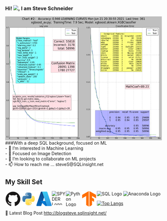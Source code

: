 ### Hi! <img src="https://raw.githubusercontent.com/MartinHeinz/MartinHeinz/master/wave.gif" width="30px">, I am Steve Schneider
<img align="right" src="https://github.com/steveSchneider2/DeepLearning/blob/main/Figure2%20accuracyLearningCurves.png" alt="Coder GIF" height="400">
<hr/>
###With a deep SQL background, focused on ML<br />
- 👀 I’m interested in Machine Learning<br />
- 🌱 Focused on Image Detection<br />
- 💞️ I’m looking to collaborate on ML projects<br />
- 📫 How to reach me ...  steveS@SQLinsight.net<br />

## My Skill Set  
<img align="left" src="https://github.com/devicons/devicon/blob/master/icons/github/github-original.svg" alt="GitHub" width="50" height="50" />
<img align="left" src="https://github.com/devicons/devicon/blob/master/icons/python/python-original.svg" alt="Python Logo" width="50" height="50" />
<img align="left" src="https://github.com/devicons/devicon/blob/master/icons/azure/azure-original.svg" alt="Azure Logo" width="50" height="50" />
<img src="https://issues.streamsets.com/secure/attachment/14575/sql-server.png" alt="SQL Logo" width="50" height="50" />

<img align="left" src="https://avatars1.githubusercontent.com/u/1284937?s=280&v=4" alt="SPYDER Logo" width="45" height="45" />
<img align="left" src="https://i.imgur.com/f5M1VWO.png" alt="Python Logo" width="50" height="50" />
<img align="left" src="https://github.com/devicons/devicon/blob/master/icons/tensorflow/tensorflow-original.svg" alt="TensorFlow Logo" width="50" height="50" />
<img src="https://docs.anaconda.com/_images/Navigator_Launchpad_icon.png" alt="Anaconda Logo" width="50" height="50" />

[![Top Langs](https://github-readme-stats.vercel.app/api/top-langs/?username=steveschneider2&hide=html)](https://github.com/steveSchneider2/github-readme-stats)

📖 Latest Blog Post  http://blogsteve.sqlinsight.net/

<!---
steveSchneider2/steveSchneider2 is a ✨ special ✨ repository because its `README.md` (this file) appears on your GitHub profile.
You can click the Preview link to take a look at your changes.
<img align="left" src="https://github.com/devicons/devicon/blob/master/icons/microsoftsqlserver/microsoftsqlserver-plain-wordmark.svg" alt="SQL Logo" width="60" height="50" />
--->
